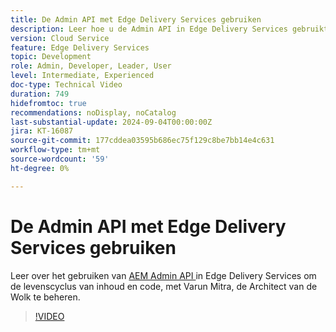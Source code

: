 ```yaml
---
title: De Admin API met Edge Delivery Services gebruiken
description: Leer hoe u de Admin API in Edge Delivery Services gebruikt om de levenscyclus van inhoud en code te beheren.
version: Cloud Service
feature: Edge Delivery Services
topic: Development
role: Admin, Developer, Leader, User
level: Intermediate, Experienced
doc-type: Technical Video
duration: 749
hidefromtoc: true
recommendations: noDisplay, noCatalog
last-substantial-update: 2024-09-04T00:00:00Z
jira: KT-16087
source-git-commit: 177cddea03595b686ec75f129c8be7bb14e4c631
workflow-type: tm+mt
source-wordcount: '59'
ht-degree: 0%

---
```



# De Admin API met Edge Delivery Services gebruiken

Leer over het gebruiken van [ AEM Admin API ](https://www.aem.live/docs/admin.html) in Edge Delivery Services om de levenscyclus van inhoud en code, met Varun Mitra, de Architect van de Wolk te beheren.

>[!VIDEO](https://video.tv.adobe.com/v/3433158/?learn=on)
